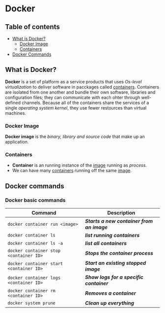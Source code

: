 # Docker

## Table of contents

- [What is Docker?](#What-is-Docker?)
  - [Docker Image](#Docker-Image)
  - [Containers](#Containers)
- [Docker Commands](#Docker-Commands)

## What is Docker?

**Docker** is a set of platform as a service products that uses *Os-level virtualization* to deliver software in pacckages called [containers](#containers). Containers are isolated from one another and bundle their own software, libraries and configuration files; they can communicate with each ohter through well-defined channels. Because all of the containers share the services of a single *operating system kernel*, they use fewer restources than virtual machines.

### Docker Image

**Docker image** is the *binary, library and source code* that make up an application. 

### Containers

- **Container** is an running instance of the [image](#Docker-Image) running as *process*.
- We can have many [containers](#Containers) running off the same [image](#Docker-Image).

## Docker commands

### Docker basic commands


| Command                                 | Description                                |
| ---                                     | ---                                        |
| `docker container run <image>`          | ***Starts a new container from an image*** |
| `docker container ls`                   | ***list running containers***              |
| `docker container ls -a`                | ***list all containers***                  |
| `docker container stop <container ID>`  | ***Stops the container process***          |
| `docker container start <container ID>` | ***Start an existing stopped image***      |
| `docker container logs <container ID>`  | ***Show logs for a specific container***   |
| `docker container rm <container ID>`    | ***Removes a container***                  |
| `docker system prune`                   | ***Clean up everything***                  |

